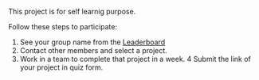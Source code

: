 This project is for self learnig purpose.

Follow these steps to participate:

1. See your group name from the [Leaderboard](https://docs.google.com/document/d/e/2PACX-1vRikbq97H8ygFA4Ion1nlTl-IGQ98Dd7XPqNbEgR4w3sZpLOnOFv5E4f5nZ6YGdIRO4Tz5W-P4SZHOO/pub)
2. Contact other members and select a project.
3. Work in a team to complete that project in a week. 4 Submit the link of your project in quiz form.
